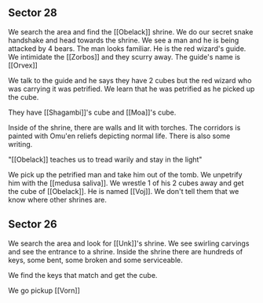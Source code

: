 ## Sector 28

 We search the area and find the [[Obelack]] shrine.  We do our secret snake handshake and head towards the shrine. We see a man and he is being attacked by 4 bears. The man looks familiar. He is the red wizard's guide. We intimidate the [[Zorbos]] and they scurry away. The guide's name is [[Orvex]]

We talk to the guide and he says they have 2 cubes but the red wizard who was carrying it was petrified. We learn that he was petrified as he picked up the cube.

They have [[Shagambi]]'s cube and [[Moa]]'s cube.

Inside of the shrine, there are walls and lit with torches. The corridors is painted with Omu'en reliefs depicting normal life. There is also some writing.

"[[Obelack]] teaches us to tread warily and stay in the light"

We pick up the petrified man and take him out of the tomb. We unpetrify him with the [[medusa saliva]]. We wrestle 1 of his 2 cubes away and get the cube of [[Obelack]]. He is named [[Voj]]. We don't tell them that we know where other shrines are.


## Sector 26

We search the area and look for [[Unk]]'s shrine. We see swirling carvings and see the entrance to a shrine. Inside the shrine there are hundreds of keys, some bent, some broken and some serviceable.

We find the keys that match and get the cube.

We go pickup [[Vorn]]